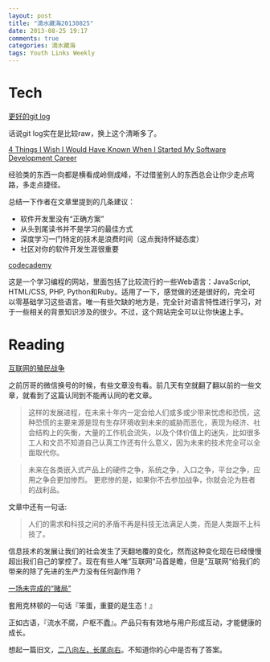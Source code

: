 ```yaml
---
layout: post
title: "滴水藏海20130825"
date: 2013-08-25 19:17
comments: true
categories: 滴水藏海
tags: Youth Links Weekly
---
```


# Tech

[更好的git log](http://luolei.org/2013/08/better-git-log/)

话说git log实在是比较raw，换上这个清晰多了。

[4 Things I Wish I Would Have Known When I Started My Software Development Career](http://simpleprogrammer.com/2013/08/19/software-development-career/)

经验类的东西一向都是横看成岭侧成峰，不过借鉴别人的东西总会让你少走点弯路，多走点捷径。

总结一下作者在文章里提到的几条建议：

- 软件开发里没有“正确方案”
- 从头到尾读书并不是学习的最佳方式
- 深度学习一门特定的技术是浪费时间（这点我持怀疑态度）
- 社区对你的软件开发生涯很重要

[codecademy](http://www.codecademy.com)

这是一个学习编程的网站，里面包括了比较流行的一些Web语言：JavaScript, HTML/CSS, PHP, Python和Ruby。适用了一下，感觉做的还是很好的，完全可以零基础学习这些语言。唯一有些欠缺的地方是，完全针对语言特性进行学习，对于一些相关的背景知识涉及的很少。不过，这个网站完全可以让你快速上手。

# Reading

[互联网的殖民战争](http://chuansong.me/n/122755)

之前厉哥的微信换号的时候，有些文章没有看。前几天有空就翻了翻以前的一些文章，就看到了这篇认同到不能再认同的老文章。

>这样的发展进程，在未来十年内一定会给人们或多或少带来忧虑和恐慌，这种恐慌的主要来源是现有生存环境收到未来的威胁而恶化，表现为经济、社会结构上的失衡，大量的工作机会流失，以及个体价值上的迷失，比如很多工人和文员不知道自己认真工作还有什么意义，因为未来的技术完全可以全面取代你。

>未来在各类嵌入式产品上的硬件之争，系统之争，入口之争，平台之争，应用之争会更加惨烈。 更悲惨的是，如果你不去参加战争，你就会沦为胜者的战利品。

文章中还有一句话:

>人们的需求和科技之间的矛盾不再是科技无法满足人类，而是人类跟不上科技了。

信息技术的发展让我们的社会发生了天翻地覆的变化，然而这种变化现在已经慢慢超出我们自己的掌控了。现在有些人唯”互联网“马首是瞻，但是”互联网“给我们的带来的除了先进的生产力没有任何副作用？

[一场未完成的“赌局” ](http://www.geekpark.net/read/view/187050)

套用克林顿的一句话『笨蛋，重要的是生态！』

正如古语，『流水不腐，户枢不蠹』。产品只有有效地与用户形成互动，才能健康的成长。

想起一篇旧文，[二八向左，长尾向右](http://www.williamlong.info/archives/2472.html)。不知道你的心中是否有了答案。
